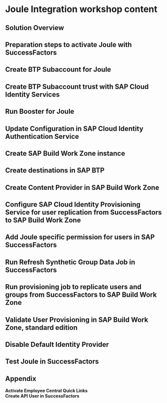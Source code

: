 # Joule Integration workshop content

## Solution Overview ##
## Preparation steps to activate Joule with SuccessFactors ##
## Create BTP Subaccount for Joule ##
## Create BTP Subaccount trust with SAP Cloud Identity Services ##
## Run Booster for Joule ##
## Update Configuration in SAP Cloud Identity Authentication Service ##
## Create SAP Build Work Zone instance ##
## Create destinations in SAP BTP ##
## Create Content Provider in SAP Build Work Zone ##
## Configure SAP Cloud Identity Provisioning Service for user replication from SuccessFactors to SAP Build Work Zone ##
## Add Joule specific permission for users in SAP SuccessFactors ##
## Run Refresh Synthetic Group Data Job in SuccessFactors ##
## Run provisioning job to replicate users and groups from SuccessFactors to SAP Build Work Zone ##
## Validate User Provisioning in SAP Build Work Zone, standard edition ##
## Disable Default Identity Provider
## Test Joule in SuccessFactors
## Appendix ##
  **Activate Employee Central Quick Links**                 
  **Create API User in SuccessFactors**
